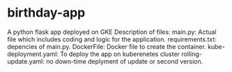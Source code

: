 # birthday-app
A python flask app deployed on GKE
Description of files:
main.py: Actual file which includes coding and logic for the application.
requirements.txt: depencies of main.py.
DockerFile: Docker file to create the container.
kube-deployment.yaml: To deploy the app on kuberenetes cluster
rolling-update.yaml: no down-time deplyment of update or second version.
